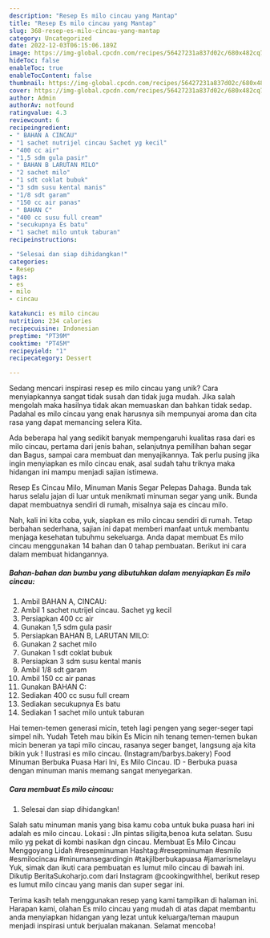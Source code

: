 ```yaml
---
description: "Resep Es milo cincau yang Mantap"
title: "Resep Es milo cincau yang Mantap"
slug: 368-resep-es-milo-cincau-yang-mantap
category: Uncategorized
date: 2022-12-03T06:15:06.189Z
image: https://img-global.cpcdn.com/recipes/56427231a837d02c/680x482cq70/es-milo-cincau-foto-resep-utama.jpg
hideToc: false
enableToc: true
enableTocContent: false
thumbnail: https://img-global.cpcdn.com/recipes/56427231a837d02c/680x482cq70/es-milo-cincau-foto-resep-utama.jpg
cover: https://img-global.cpcdn.com/recipes/56427231a837d02c/680x482cq70/es-milo-cincau-foto-resep-utama.jpg
author: Admin
authorAv: notfound
ratingvalue: 4.3
reviewcount: 6
recipeingredient:
- " BAHAN A CINCAU"
- "1 sachet nutrijel cincau Sachet yg kecil"
- "400 cc air"
- "1,5 sdm gula pasir"
- " BAHAN B LARUTAN MILO"
- "2 sachet milo"
- "1 sdt coklat bubuk"
- "3 sdm susu kental manis"
- "1/8 sdt garam"
- "150 cc air panas"
- " BAHAN C"
- "400 cc susu full cream"
- "secukupnya Es batu"
- "1 sachet milo untuk taburan"
recipeinstructions:

- "Selesai dan siap dihidangkan!"
categories:
- Resep
tags:
- es
- milo
- cincau

katakunci: es milo cincau 
nutrition: 234 calories
recipecuisine: Indonesian
preptime: "PT39M"
cooktime: "PT45M"
recipeyield: "1"
recipecategory: Dessert

---
```





Sedang mencari inspirasi resep es milo cincau yang unik? Cara menyiapkannya sangat tidak susah dan tidak juga mudah. Jika salah mengolah maka hasilnya tidak akan memuaskan dan bahkan tidak sedap. Padahal es milo cincau yang enak harusnya sih mempunyai aroma dan cita rasa yang dapat memancing selera Kita.





Ada beberapa hal yang sedikit banyak mempengaruhi kualitas rasa dari es milo cincau, pertama dari jenis bahan, selanjutnya pemilihan bahan segar dan Bagus, sampai cara membuat dan menyajikannya. Tak perlu pusing jika ingin menyiapkan es milo cincau enak,      asal sudah tahu triknya maka hidangan ini mampu menjadi sajian istimewa.














Resep Es Cincau Milo, Minuman Manis Segar Pelepas Dahaga. Bunda tak harus selalu jajan di luar untuk menikmati minuman segar yang unik. Bunda dapat membuatnya sendiri di rumah, misalnya saja es cincau milo.






Nah, kali ini kita coba, yuk, siapkan es milo cincau sendiri di rumah. Tetap berbahan sederhana, sajian ini dapat memberi manfaat untuk membantu menjaga kesehatan tubuhmu sekeluarga. Anda dapat membuat Es milo cincau menggunakan 14 bahan dan 0 tahap pembuatan. Berikut ini cara dalam membuat hidangannya.

<!--inarticleads1-->

##### Bahan-bahan dan bumbu yang dibutuhkan dalam menyiapkan Es milo cincau:

1. Ambil  BAHAN A, CINCAU:
1. Ambil 1 sachet nutrijel cincau. Sachet yg kecil
1. Persiapkan 400 cc air
1. Gunakan 1,5 sdm gula pasir
1. Persiapkan  BAHAN B, LARUTAN MILO:
1. Gunakan 2 sachet milo
1. Gunakan 1 sdt coklat bubuk
1. Persiapkan 3 sdm susu kental manis
1. Ambil 1/8 sdt garam
1. Ambil 150 cc air panas
1. Gunakan  BAHAN C:
1. Sediakan 400 cc susu full cream
1. Sediakan secukupnya Es batu
1. Sediakan 1 sachet milo untuk taburan


Hai temen-temen generasi micin, teteh lagi pengen yang seger-seger tapi simpel nih. Yudah Teteh mau bikin Es Micin nih tenang temen-temen bukan micin beneran ya tapi milo cincau, rasanya seger banget, langsung aja kita bikin yuk ! Ilustrasi es milo cincau. (Instagram/barbys.bakery) Food Minuman Berbuka Puasa Hari Ini, Es Milo Cincau. ID - Berbuka puasa dengan minuman manis memang sangat menyegarkan. 

<!--inarticleads2-->

##### Cara membuat Es milo cincau:


1. Selesai dan siap dihidangkan!

Salah satu minuman manis yang bisa kamu coba untuk buka puasa hari ini adalah es milo cincau. Lokasi : Jln pintas siligita,benoa kuta selatan. Susu milo yg pekat di kombi nasikan dgn cincau. Membuat Es Milo Cincau Menggoyang Lidah #resepminuman Hashtag:#resepminuman #esmilo #esmilocincau #minumansegardingin #takjilberbukapuasa #jamarismelayu Yuk, simak dan ikuti cara pembuatan es lumut milo cincau di bawah ini. Dikutip BeritaSukoharjo.com dari Instagram @cookingwithhel, berikut resep es lumut milo cincau yang manis dan super segar ini. 

Terima kasih telah menggunakan resep yang kami tampilkan di halaman ini. Harapan kami, olahan Es milo cincau yang mudah di atas dapat membantu anda menyiapkan hidangan yang lezat untuk keluarga/teman maupun menjadi inspirasi untuk berjualan makanan. Selamat mencoba!
